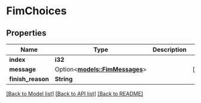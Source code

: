 # FimChoices

## Properties

Name | Type | Description | Notes
------------ | ------------- | ------------- | -------------
**index** | **i32** |  | 
**message** | Option<[**models::FimMessages**](FimMessages.md)> |  | [optional]
**finish_reason** | **String** |  | 

[[Back to Model list]](../README.md#documentation-for-models) [[Back to API list]](../README.md#documentation-for-api-endpoints) [[Back to README]](../README.md)



